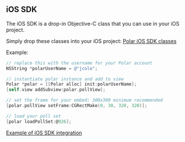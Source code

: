 ## iOS SDK

The iOS SDK is a drop-in Objective-C class that you can use in your iOS project.  

Simply drop these classes into your iOS project:
[Polar iOS SDK classes](ios-sdk/polar-ios-sdk-example/polar-ios-sdk-example/polar-ios-sdk)

Example:

```Objective-C
// replace this with the username for your Polar account
NSString *polarUserName = @"jcole";

// instantiate polar instance and add to view
Polar *polar = [[Polar alloc] init:polarUserName];
[self.view addSubview:polar.pollView];

// set the frame for your embed: 300x300 minimum recommended
[polar.pollView setFrame:CGRectMake(0, 30, 320, 320)];

// load your poll set
[polar loadPollSet:@926];
```

[Example of iOS SDK integration](polar-ios-sdk-example)

